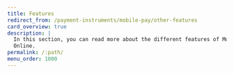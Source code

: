 ```yaml
---
title: Features
redirect_from: /payment-instruments/mobile-pay/other-features
card_overview: true
description: |
  In this section, you can read more about the different features of MobilePay
  Online.
permalink: /:path/
menu_order: 1000
---
```

